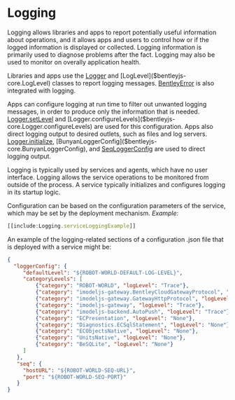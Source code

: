 # Logging

Logging allows libraries and apps to report potentially useful information about operations, and it allows apps and users to control how or if the logged information is displayed or collected. Logging information is primarily used to diagnose problems after the fact. Logging may also be used to monitor on overally application health.

Libraries and apps use the [Logger]($bentleyjs-core.Logger) and [LogLevel]($bentleyjs-core.LogLevel) classes to report logging messages. [BentleyError]($bentleyjs-core.BentleyError) is also integrated with logging.

Apps can configure logging at run time to filter out unwanted logging messages, in order to produce only the information that is needed. [Logger.setLevel]($bentleyjs-core.Logger.setLevel) and [Logger.configureLevels]($bentleyjs-core.Logger.configureLevels) are used for this configuration. Apps also direct logging output to desired outlets, such as files and log servers. [Logger.initialize]($bentleyjs-core.Logger.initialize), [BunyanLoggerConfig]($bentleyjs-core.BunyanLoggerConfig), and [SeqLoggerConfig]($bentleyjs-core.SeqLoggerConfig) are used to direct logging output.

Logging is typically used by services and agents, which have no user interface. Logging allows the service operations
to be monitored from outside of the process. A service typically initializes and configures logging in its startup logic.

Configuration can be based on the configuration parameters of the service, which may be set by the deployment mechanism.
*Example:*
``` ts
[[include:Logging.serviceLoggingExample]]
```
An example of the logging-related sections of a configuration .json file that is deployed with a service might be:
``` json
{
  "loggerConfig": {
     "defaultLevel": "${ROBOT-WORLD-DEFAULT-LOG-LEVEL}",
     "categoryLevels": [
         {"category": "ROBOT-WORLD", "logLevel": "Trace"},
         {"category": "imodeljs-gateway.BentleyCloudGatewayProtocol", "logLevel": "Trace"},
         {"category": "imodeljs-gateway.GatewayHttpProtocol", "logLevel": "Trace"},
         {"category": "imodeljs-gateway", "logLevel": "Trace"},
         {"category": "imodeljs-backend.AutoPush", "logLevel": "Trace"},
         {"category": "ECPresentation", "logLevel": "None"},
         {"category": "Diagnostics.ECSqlStatement", "logLevel": "None"},
         {"category": "ECObjectsNative", "logLevel": "None"},
         {"category": "UnitsNative", "logLevel": "None"},
         {"category": "BeSQLite", "logLevel": "None"}
     ]
   },
   "seq": {
     "hostURL": "${ROBOT-WORLD-SEQ-URL}",
     "port": "${ROBOT-WORLD-SEQ-PORT}"
   }
}
```